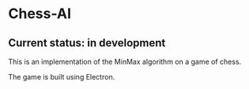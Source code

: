# Chess-AI
## Current status: in development

This is an implementation of the MinMax algorithm on a game of chess.

The game is built using Electron.
